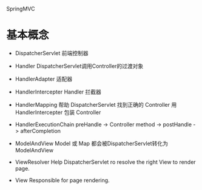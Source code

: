 SpringMVC

# 基本概念

- DispatcherServlet
	前端控制器

- Handler
	DispatcherServlet调用Controller的过渡对象

- HandlerAdapter 
	适配器

- HandlerIntercepter
	Handler 拦截器

- HandlerMapping
	帮助 DispatcherServlet 找到正确的 Controller
	用 HandlerIntercepter 包装 Controller

- HandlerExecutionChain
	preHandle -> Controller method	->	postHandle	-> afterCompletion

- ModelAndView
	Model 或 Map 都会被DispatcherServlet转化为ModelAndView

- ViewResolver
	Help DispatcherServlet ro resolve the right View to render page.

- View
	Responsible for page rendering.